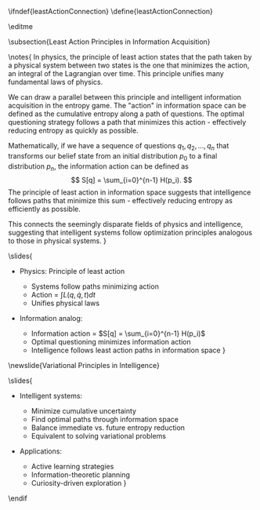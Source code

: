 \ifndef{leastActionConnection}
\define{leastActionConnection}

\editme

\subsection{Least Action Principles in Information Acquisition}

\notes{
In physics, the principle of least action states that the path taken by a physical system between two states is the one that minimizes the action, an integral of the Lagrangian over time. This principle unifies many fundamental laws of physics.

We can draw a parallel between this principle and intelligent information acquisition in the entropy game. The "action" in information space can be defined as the cumulative entropy along a path of questions. The optimal questioning strategy follows a path that minimizes this action - effectively reducing entropy as quickly as possible.

Mathematically, if we have a sequence of questions $q_1, q_2, ..., q_n$ that transforms our belief state from an initial distribution $p_0$ to a final distribution $p_n$, the information action can be defined as
$$
S[q] = \sum_{i=0}^{n-1} H(p_i).
$$
The principle of least action in information space suggests that intelligence follows paths that minimize this sum - effectively reducing entropy as efficiently as possible.

This connects the seemingly disparate fields of physics and intelligence, suggesting that intelligent systems follow optimization principles analogous to those in physical systems.
}

\slides{
* Physics: Principle of least action
  * Systems follow paths minimizing action
  * Action = $\int L(q,\dot{q},t) dt$
  * Unifies physical laws

* Information analog:
  * Information action = $S[q] = \sum_{i=0}^{n-1} H(p_i)$
  * Optimal questioning minimizes information action
  * Intelligence follows least action paths in information space
}

\newslide{Variational Principles in Intelligence}

\slides{
* Intelligent systems:
  * Minimize cumulative uncertainty
  * Find optimal paths through information space
  * Balance immediate vs. future entropy reduction
  * Equivalent to solving variational problems

* Applications:
  * Active learning strategies
  * Information-theoretic planning
  * Curiosity-driven exploration
}

\endif 